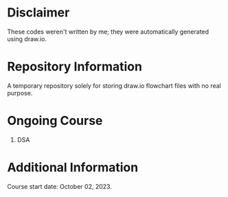 # Disclaimer
These codes weren't written by me; they were automatically generated using draw.io.
# Repository Information
A temporary repository solely for storing draw.io flowchart files with no real purpose.
# Ongoing Course
1. DSA
# Additional Information
Course start date: October 02, 2023.
